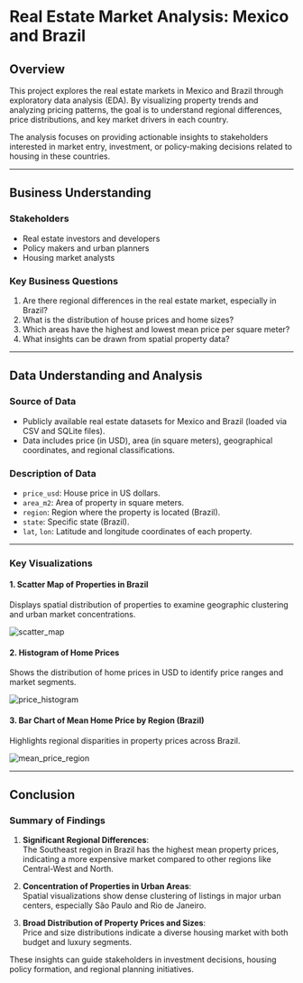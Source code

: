 # Real Estate Market Analysis: Mexico and Brazil

## Overview

This project explores the real estate markets in Mexico and Brazil through exploratory data analysis (EDA). By visualizing property trends and analyzing pricing patterns, the goal is to understand regional differences, price distributions, and key market drivers in each country.

The analysis focuses on providing actionable insights to stakeholders interested in market entry, investment, or policy-making decisions related to housing in these countries.

---

## Business Understanding

### Stakeholders
- Real estate investors and developers
- Policy makers and urban planners
- Housing market analysts

### Key Business Questions
1. Are there regional differences in the real estate market, especially in Brazil?
2. What is the distribution of house prices and home sizes?
3. Which areas have the highest and lowest mean price per square meter?
4. What insights can be drawn from spatial property data?

---

## Data Understanding and Analysis

### Source of Data
- Publicly available real estate datasets for Mexico and Brazil (loaded via CSV and SQLite files).
- Data includes price (in USD), area (in square meters), geographical coordinates, and regional classifications.

### Description of Data
- `price_usd`: House price in US dollars.
- `area_m2`: Area of property in square meters.
- `region`: Region where the property is located (Brazil).
- `state`: Specific state (Brazil).
- `lat`, `lon`: Latitude and longitude coordinates of each property.

---

### Key Visualizations

#### 1. **Scatter Map of Properties in Brazil**
Displays spatial distribution of properties to examine geographic clustering and urban market concentrations.

![scatter_map](images/scatter_map.png)

#### 2. **Histogram of Home Prices**
Shows the distribution of home prices in USD to identify price ranges and market segments.

![price_histogram](images/price_histogram.png)

#### 3. **Bar Chart of Mean Home Price by Region (Brazil)**
Highlights regional disparities in property prices across Brazil.

![mean_price_region](images/mean_price_region.png)

---

## Conclusion

### Summary of Findings

1. **Significant Regional Differences**:  
   The Southeast region in Brazil has the highest mean property prices, indicating a more expensive market compared to other regions like Central-West and North.

2. **Concentration of Properties in Urban Areas**:  
   Spatial visualizations show dense clustering of listings in major urban centers, especially São Paulo and Rio de Janeiro.

3. **Broad Distribution of Property Prices and Sizes**:  
   Price and size distributions indicate a diverse housing market with both budget and luxury segments.

These insights can guide stakeholders in investment decisions, housing policy formation, and regional planning initiatives.



